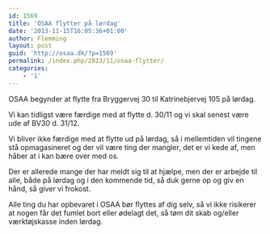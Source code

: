 ```yaml
---
id: 1569
title: 'OSAA flytter på lørdag'
date: '2013-11-15T16:05:36+01:00'
author: Flemming
layout: post
guid: 'http://osaa.dk/?p=1569'
permalink: /index.php/2013/11/osaa-flytter/
categories:
    - '1'
---
```


OSAA begynder at flytte fra Bryggervej 30 til Katrinebjervej 105 på lørdag.

Vi kan tidligst være færdige med at flytte d. 30/11 og vi skal senest være ude af BV30 d. 31/12.

Vi bliver ikke færdige med at flytte ud på lørdag, så i mellemtiden vil tingene stå opmagasineret og der vil være ting der mangler, det er vi kede af, men håber at i kan bære over med os.

Der er allerede mange der har meldt sig til at hjælpe, men der er arbejde til alle, både på lørdag og i den kommende tid, så duk gerne op og giv en hånd, så giver vi frokost.

Alle ting du har opbevaret i OSAA bør flyttes af dig selv, så vi ikke risikerer at nogen får det fumlet bort eller ødelagt det, så tøm dit skab og/eller værktøjskasse inden lørdag.